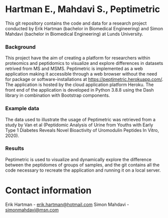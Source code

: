 # Hartman E., Mahdavi S., Peptimetric  

This git repository contains the code and data for a research project conducted by Erik Hartman (bachelor in Biomedical Engineering) and Simon Mahdavi (bachelor in Biomedical Engineering) at Lunds University.


### Background
This project have the aim of creating a platform for researchers within proteomics and peptidomics to visualize and explore differences in datasets retrived from MS and MSMS. Peptimetric is implemented as a web application making it accessible through a web browser without the need for package or software-installations at https://peptimetric.herokuapp.com/. The application is hosted by the cloud application platform Heroku. The front end of the application is developed in Python 3.8.8 using the Dash library in combination with Bootstrap components.

### Example data 
The data used to illustrate the usage of Peptimetric was retrieved from a study by Van et al (Peptidomic Analysis of Urine from Youths with Early Type 1 Diabetes Reveals Novel Bioactivity of Uromodulin Peptides In Vitro, 2020).


### Results

Peptimetric is used to visualize and dynamically explore the difference between the peptidomes of groups of samples, and the git contains all the code necessary to recreate the application and running it on a local server.

# Contact information 

Erik Hartman - erik.hartman@hotmail.com
Simon Mahdavi - simonmahdavi@msn.com
